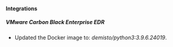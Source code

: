 #### Integrations
##### VMware Carbon Black Enterprise EDR
- Updated the Docker image to: *demisto/python3:3.9.6.24019*.

